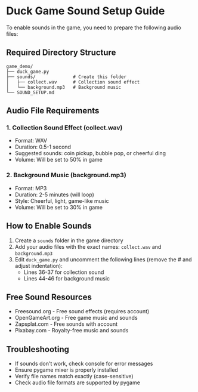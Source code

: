 # Duck Game Sound Setup Guide

To enable sounds in the game, you need to prepare the following audio files:

## Required Directory Structure
```
game_demo/
├── duck_game.py
├── sounds/              # Create this folder
│   ├── collect.wav      # Collection sound effect
│   └── background.mp3   # Background music
└── SOUND_SETUP.md
```

## Audio File Requirements

### 1. Collection Sound Effect (collect.wav)
- Format: WAV
- Duration: 0.5-1 second
- Suggested sounds: coin pickup, bubble pop, or cheerful ding
- Volume: Will be set to 50% in game

### 2. Background Music (background.mp3)
- Format: MP3
- Duration: 2-5 minutes (will loop)
- Style: Cheerful, light, game-like music
- Volume: Will be set to 30% in game

## How to Enable Sounds

1. Create a `sounds` folder in the game directory
2. Add your audio files with the exact names: `collect.wav` and `background.mp3`
3. Edit `duck_game.py` and uncomment the following lines (remove the # and adjust indentation):
   - Lines 36-37 for collection sound
   - Lines 44-46 for background music

## Free Sound Resources
- Freesound.org - Free sound effects (requires account)
- OpenGameArt.org - Free game music and sounds
- Zapsplat.com - Free sounds with account
- Pixabay.com - Royalty-free music and sounds

## Troubleshooting
- If sounds don't work, check console for error messages
- Ensure pygame mixer is properly installed
- Verify file names match exactly (case-sensitive)
- Check audio file formats are supported by pygame